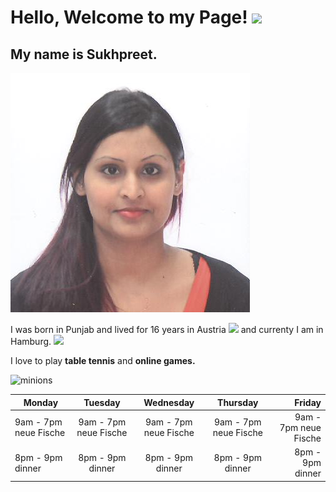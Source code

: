 # Hello, Welcome to my Page! <img src="https://github.com/sciencepal/sciencepal/blob/master/assets/Hi.gif" width="29px">

## My name is Sukhpreet.
![Sukhpreet](PIC.JPG)

I was born in Punjab and lived for 16 years in Austria <img src="https://cdn.imgbin.com/0/12/6/imgbin-flag-of-austria-flag-of-latvia-nuvola-austria-V0G5TeEVGtcikny1PsHn5J58J.jpg" width="29px"> and currenty I am in Hamburg. <img src="https://www.emoji.com/wp-content/uploads/filebase/thumbnails/icons/emoji-icons-flat-icons-travel-places-icons-travel-places-buildings-city-skyscrapers-buildings-72dpi-forPersonalUseOnly.png" width="29px">

I love to play **table tennis** and **online games.**

<img src="https://wallpaper-house.com/data/out/10/wallpaper2you_454161.jpg" alt="minions" width="500">


| Monday        | Tuesday   | Wednesday |Thursday|Friday|
| ------------- |:-------------:| :-------------:| :-------------:|-----:|
| 9am - 7pm neue Fische        | 9am - 7pm neue Fische        | 9am - 7pm neue Fische        | 9am - 7pm neue Fische        | 9am - 7pm neue Fische        | 
| 8pm - 9pm dinner        | 8pm - 9pm dinner        |8pm - 9pm dinner        |8pm - 9pm dinner        |8pm - 9pm dinner        |

